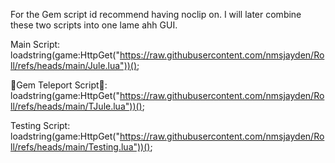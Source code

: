 For the Gem script id recommend having noclip on. I will later combine these two scripts into one lame ahh GUI.

Main Script:
loadstring(game:HttpGet("https://raw.githubusercontent.com/nmsjayden/Roll/refs/heads/main/Jule.lua"))();

💎Gem Teleport Script💎:
loadstring(game:HttpGet("https://raw.githubusercontent.com/nmsjayden/Roll/refs/heads/main/TJule.lua"))();

Testing Script:
loadstring(game:HttpGet("https://raw.githubusercontent.com/nmsjayden/Roll/refs/heads/main/Testing.lua"))();

